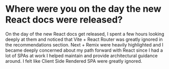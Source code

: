 # Where were you on the day the new React docs were released?

On the day of the new React docs get released, I spent a few hours looking deeply at them and noticed that Vite + React Router was greatly ignored in the recommendations section. Next + Remix were heavily highlighted and I became deeply concerned about my path forward with React since I had a lot of SPAs at work I helped maintain and provide architectural guidance around. I felt like Client Side Rendered SPA were greatly ignored.